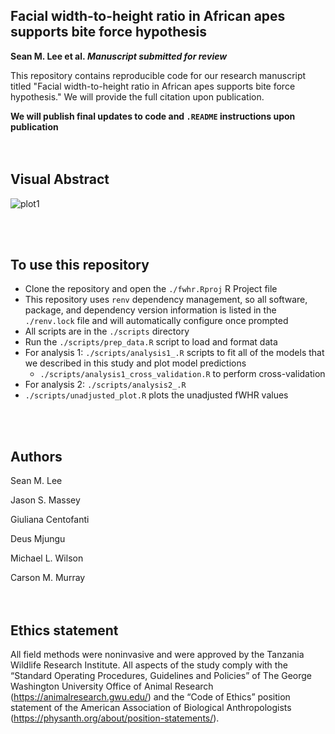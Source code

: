 ## Facial width-to-height ratio in African apes supports bite force hypothesis

<strong>Sean M. Lee et al.<em> Manuscript submitted for review</em></strong>

This repository contains reproducible code for our research manuscript titled "Facial width-to-height ratio in African apes supports bite force hypothesis." We will provide the full citation upon publication.

<strong>We will publish final updates to code and `.README` instructions upon publication</strong>
<br>  
<br>  

## Visual Abstract
![plot1](https://github.com/seanmlee/fwhr/assets/82421211/824cc632-fd3b-4b76-aea5-960fb35f34dd)

<br>  
<br>  

## To use this repository

- Clone the repository and open the `./fwhr.Rproj` R Project file
- This repository uses `renv` dependency management, so all software, package, and dependency version information is listed in the `./renv.lock` file and will automatically configure once prompted
- All scripts are in the `./scripts` directory
- Run the `./scripts/prep_data.R` script to load and format data
- For analysis 1: `./scripts/analysis1_.R` scripts to fit all of the models that we described in this study and plot model predictions
  - `./scripts/analysis1_cross_validation.R` to perform cross-validation
- For analysis 2: `./scripts/analysis2_.R`
- `./scripts/unadjusted_plot.R` plots the unadjusted fWHR values
<br>  
<br> 

## Authors
Sean M. Lee

Jason S. Massey

Giuliana Centofanti

Deus Mjungu

Michael L. Wilson

Carson M. Murray
<br>  
<br> 

## Ethics statement

All field methods were noninvasive and were approved by the Tanzania Wildlife
Research Institute. All aspects of the study comply with the “Standard Operating Procedures, Guidelines
and Policies” of The George Washington University Office of Animal Research
(https://animalresearch.gwu.edu/) and the “Code of Ethics” position statement of the American
Association of Biological Anthropologists (https://physanth.org/about/position-statements/).
